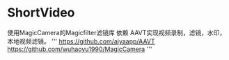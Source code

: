 # ShortVideo
使用MagicCamera的Magicfilter滤镜库
依赖 AAVT实现视频录制，滤镜，水印，本地视频滤镜。
'''
https://github.com/aiyaapp/AAVT
https://github.com/wuhaoyu1990/MagicCamera
'''
